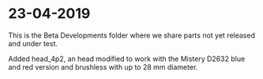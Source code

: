 # 23-04-2019
This is the Beta Developments folder where we share parts not yet released and under test.

Added head_4p2, an head modified to work with the Mistery D2632 blue and red version and brushless with up to 28 mm diameter.


